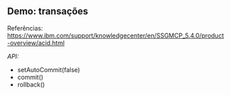 ## Demo: transações
Referências: https://www.ibm.com/support/knowledgecenter/en/SSGMCP_5.4.0/product-overview/acid.html

*API:*
* setAutoCommit(false)
*  commit()
* rollback()